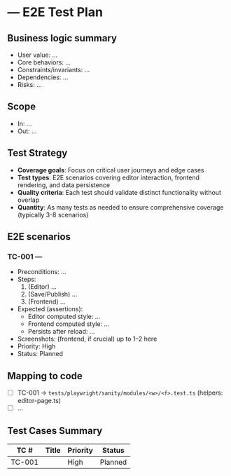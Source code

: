 # <Widget> — <Feature> E2E Test Plan

## Business logic summary
- User value: …
- Core behaviors: …
- Constraints/invariants: …
- Dependencies: …
- Risks: …

## Scope
- In: …
- Out: …

## Test Strategy
- **Coverage goals**: Focus on critical user journeys and edge cases
- **Test types**: E2E scenarios covering editor interaction, frontend rendering, and data persistence
- **Quality criteria**: Each test should validate distinct functionality without overlap
- **Quantity**: As many tests as needed to ensure comprehensive coverage (typically 3-8 scenarios)

## E2E scenarios
### TC-001 — <Outcome-focused title>
- Preconditions: …
- Steps:
  1) (Editor) …
  2) (Save/Publish) …
  3) (Frontend) …
- Expected (assertions):
  - Editor computed style: …
  - Frontend computed style: …
  - Persists after reload: …
- Screenshots: (frontend, if crucial) up to 1–2 here
- Priority: High
- Status: Planned

<!-- Add additional test cases as needed for comprehensive coverage -->

## Mapping to code
- [ ] TC-001 → `tests/playwright/sanity/modules/<w>/<f>.test.ts` (helpers: editor-page.ts)
- [ ] …

## Test Cases Summary

| TC # | Title | Priority | Status |
|------|-------|----------|--------|
| TC-001 | <Outcome-focused title> | High | Planned |
<!-- Add rows as needed for each test case -->
